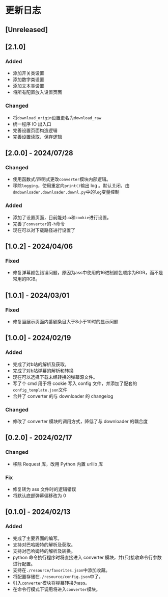 # 更新日志

## [Unreleased]


## [2.1.0]

### Added
- 添加开关类设置
- 添加数字类设置
- 添加文本类设置
- 将所有配置放入设置页面

### Changed
- 将`download_origin`设置更名为`download_raw`
- 统一程序 IO 出入口
- 完善设置页面构造逻辑
- 完善设置读取、保存逻辑


## [2.0.0] - 2024/07/28

### Changed
- 使用函数式/声明式更改`converter`模块内部逻辑。
- 移除`logging`，使用重定向`print()`输出 log 。默认关闭，由`dmdownloader.downloader.downl.py`中的`log`变量控制

### Added
- 添加了设置页面，目前能对`ua`和`cookie`进行设置。
- 完善了`converter`的`-h`命令
- 现在可以对下载路径进行设置了


## [1.0.2] - 2024/04/06

### Fixed
- 修复弹幕颜色错误问题，原因为ass中使用的16进制颜色顺序为BGR，而不是常用的RGB。


## [1.0.1] - 2024/03/01

### Fixed
- 修复当展示页面内番剧条目大于8小于10时的显示问题


## [1.0.0] - 2024/02/19

### Added
- 完成了对b站的解析及获取。
- 完成了对b站弹幕的解析和转换
- 现在可以选择下载未经转换的弹幕源文件。
- 写了个 cmd 用于将 cookie 写入 config 文件，并添加了配套的`config_template.json`文件
- 合并了 converter 的与 downloader 的 changelog

### Changed
- 修改了 converter 模块的调用方式，降低了与 downloader 的耦合度


## [0.2.0] - 2024/02/17

### Changed
- 移除 Request 库，改用 Python 内置 urllib 库

### Fix
- 修复转为 ass 文件时的逻辑错误
- 将默认底部弹幕偏移改为 0


## [0.1.0] - 2024/02/13

### Added
- 完成了主要界面的编写。
- 支持对巴哈姆特的解析及获取。
- 支持对巴哈姆特的解析及转换。
- python 命令执行程序时将直接进入 converter 模块，并(只)接收命令行参数进行配置。
- 支持在`./resource/favorites.json`中添加收藏。
- 将配置存储在`./resource/config.json`中了。
- 引入`converter`模块将弹幕转换为ass。
- 在命令行模式下调用将进入`converter`模块。